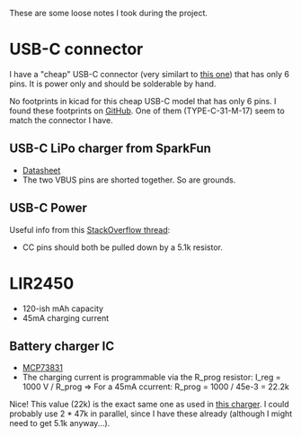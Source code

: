 These are some loose notes I took during the project.

# USB-C connector
I have a "cheap" USB-C connector (very similart to [this one](https://www.cuidevices.com/product/resource/ujc-hp-3-smt-tr.pdf)) that has only 6 pins. It is power only and should be solderable by hand.

No footprints in kicad for this cheap USB-C model that has only 6 pins. I found these footprints on [GitHub](https://github.com/jenschr/USB-C-Connectors/tree/master/Kicad/Footprints). One of them (TYPE-C-31-M-17) seem to match the connector I have.

## USB-C LiPo charger from SparkFun
 - [Datasheet](https://www.distrelec.ch/Web/Downloads/_t/ds/PRT-15217_eng_tds.pdf)
 - The two VBUS pins are shorted together. So are grounds.

## USB-C Power
Useful info from this [StackOverflow thread](https://electronics.stackexchange.com/a/327946):
- CC pins should both be pulled down by a 5.1k resistor.

# LIR2450
- 120-ish mAh capacity
- 45mA charging current

## Battery charger IC
- [MCP73831](https://www.sparkfun.com/datasheets/Prototyping/Batteries/MCP73831T.pdf)
- The charging current is programmable via the R_prog resistor:
    I_reg = 1000 V / R_prog
    => For a 45mA ccurrent:
    R_prog = 1000 / 45e-3 = 22.2k

Nice! This value (22k) is the exact same one as used in [this charger](https://www.theledart.com/collections/usb-powered/products/lir2450-battery-charger). I could probably use 2 * 47k in parallel, since I have these already (although I might need to get 5.1k anyway...).
